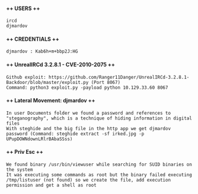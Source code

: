 #### ++ USERS ++
	ircd
	djmardov

#### ++ CREDENTIALS ++
	djmardov : Kab6h+m+bbp2J:HG
	
#### ++ UnrealIRCd 3.2.8.1 - CVE-2010-2075 ++
	Github exploit: https://github.com/Ranger11Danger/UnrealIRCd-3.2.8.1-Backdoor/blob/master/exploit.py (Port 8067)
	Command: python3 exploit.py -payload python 10.129.33.60 8067

#### ++ Lateral Movement: djmardov ++
	In user Documents folder we found a password and references to "steganography", which is a technique of hiding information in digital files
	With steghide and the big file in the http app we get djmardov password (Command: steghide extract -sf irked.jpg -p UPupDOWNdownLRlrBAbaSSss)
#### ++ Priv Esc ++
	We found binary /usr/bin/viewuser while searching for SUID binaries on the system
	It was executing some commands as root but the binary failed executing /tmp/listuser (not found) so we create the file, add execution permission and get a shell as root